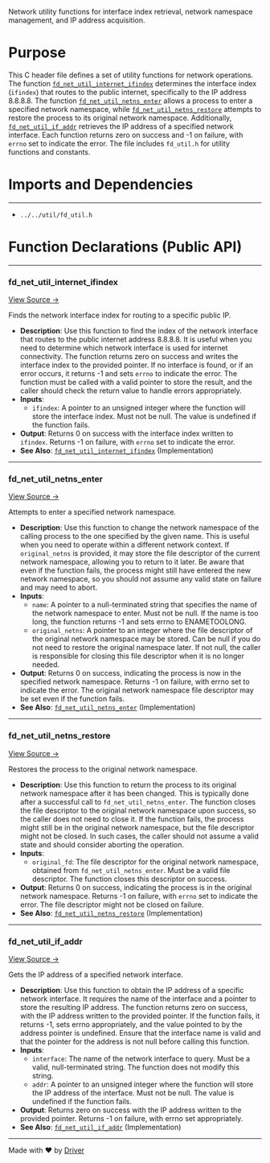 <!--------------------------------------------------------------------------------->
<!-- IMPORTANT: This file is auto-generated by Driver (https://driver.ai). -------->
<!-- Manual edits may be overwritten on future commits. --------------------------->
<!--------------------------------------------------------------------------------->

Network utility functions for interface index retrieval, network namespace management, and IP address acquisition.

# Purpose
This C header file defines a set of utility functions for network operations. The function [`fd_net_util_internet_ifindex`](<#fd_net_util_internet_ifindex>) determines the interface index (`ifindex`) that routes to the public internet, specifically to the IP address 8.8.8.8. The function [`fd_net_util_netns_enter`](<#fd_net_util_netns_enter>) allows a process to enter a specified network namespace, while [`fd_net_util_netns_restore`](<#fd_net_util_netns_restore>) attempts to restore the process to its original network namespace. Additionally, [`fd_net_util_if_addr`](<#fd_net_util_if_addr>) retrieves the IP address of a specified network interface. Each function returns zero on success and -1 on failure, with `errno` set to indicate the error. The file includes `fd_util.h` for utility functions and constants.
# Imports and Dependencies

---
- `../../util/fd_util.h`


# Function Declarations (Public API)

---
### fd\_net\_util\_internet\_ifindex<!-- {{#callable_declaration:fd_net_util_internet_ifindex}} -->
[View Source →](<../../../../../src/app/platform/fd_net_util.h#L17>)

Finds the network interface index for routing to a specific public IP.
- **Description**: Use this function to find the index of the network interface that routes to the public internet address 8.8.8.8. It is useful when you need to determine which network interface is used for internet connectivity. The function returns zero on success and writes the interface index to the provided pointer. If no interface is found, or if an error occurs, it returns -1 and sets `errno` to indicate the error. The function must be called with a valid pointer to store the result, and the caller should check the return value to handle errors appropriately.
- **Inputs**:
    - `ifindex`: A pointer to an unsigned integer where the function will store the interface index. Must not be null. The value is undefined if the function fails.
- **Output**: Returns 0 on success with the interface index written to `ifindex`. Returns -1 on failure, with `errno` set to indicate the error.
- **See Also**: [`fd_net_util_internet_ifindex`](<fd_net_util.c.md#fd_net_util_internet_ifindex>)  (Implementation)


---
### fd\_net\_util\_netns\_enter<!-- {{#callable_declaration:fd_net_util_netns_enter}} -->
[View Source →](<../../../../../src/app/platform/fd_net_util.h#L39>)

Attempts to enter a specified network namespace.
- **Description**: Use this function to change the network namespace of the calling process to the one specified by the given name. This is useful when you need to operate within a different network context. If `original_netns` is provided, it may store the file descriptor of the current network namespace, allowing you to return to it later. Be aware that even if the function fails, the process might still have entered the new network namespace, so you should not assume any valid state on failure and may need to abort.
- **Inputs**:
    - `name`: A pointer to a null-terminated string that specifies the name of the network namespace to enter. Must not be null. If the name is too long, the function returns -1 and sets errno to ENAMETOOLONG.
    - `original_netns`: A pointer to an integer where the file descriptor of the original network namespace may be stored. Can be null if you do not need to restore the original namespace later. If not null, the caller is responsible for closing this file descriptor when it is no longer needed.
- **Output**: Returns 0 on success, indicating the process is now in the specified network namespace. Returns -1 on failure, with errno set to indicate the error. The original network namespace file descriptor may be set even if the function fails.
- **See Also**: [`fd_net_util_netns_enter`](<fd_net_util.c.md#fd_net_util_netns_enter>)  (Implementation)


---
### fd\_net\_util\_netns\_restore<!-- {{#callable_declaration:fd_net_util_netns_restore}} -->
[View Source →](<../../../../../src/app/platform/fd_net_util.h#L61>)

Restores the process to the original network namespace.
- **Description**: Use this function to return the process to its original network namespace after it has been changed. This is typically done after a successful call to `fd_net_util_netns_enter`. The function closes the file descriptor to the original network namespace upon success, so the caller does not need to close it. If the function fails, the process might still be in the original network namespace, but the file descriptor might not be closed. In such cases, the caller should not assume a valid state and should consider aborting the operation.
- **Inputs**:
    - `original_fd`: The file descriptor for the original network namespace, obtained from `fd_net_util_netns_enter`. Must be a valid file descriptor. The function closes this descriptor on success.
- **Output**: Returns 0 on success, indicating the process is in the original network namespace. Returns -1 on failure, with `errno` set to indicate the error. The file descriptor might not be closed on failure.
- **See Also**: [`fd_net_util_netns_restore`](<fd_net_util.c.md#fd_net_util_netns_restore>)  (Implementation)


---
### fd\_net\_util\_if\_addr<!-- {{#callable_declaration:fd_net_util_if_addr}} -->
[View Source →](<../../../../../src/app/platform/fd_net_util.h#L71>)

Gets the IP address of a specified network interface.
- **Description**: Use this function to obtain the IP address of a specific network interface. It requires the name of the interface and a pointer to store the resulting IP address. The function returns zero on success, with the IP address written to the provided pointer. If the function fails, it returns -1, sets errno appropriately, and the value pointed to by the address pointer is undefined. Ensure that the interface name is valid and that the pointer for the address is not null before calling this function.
- **Inputs**:
    - `interface`: The name of the network interface to query. Must be a valid, null-terminated string. The function does not modify this string.
    - `addr`: A pointer to an unsigned integer where the function will store the IP address of the interface. Must not be null. The value is undefined if the function fails.
- **Output**: Returns zero on success with the IP address written to the provided pointer. Returns -1 on failure, with errno set appropriately.
- **See Also**: [`fd_net_util_if_addr`](<fd_net_util.c.md#fd_net_util_if_addr>)  (Implementation)



---
Made with ❤️ by [Driver](https://www.driver.ai/)